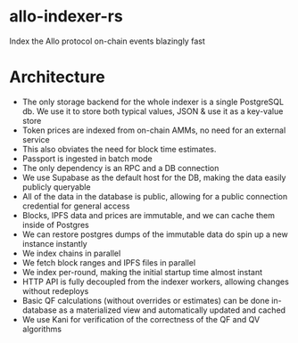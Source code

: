 # allo-indexer-rs
Index the Allo protocol on-chain events blazingly fast

# Architecture
- The only storage backend for the whole indexer is a single PostgreSQL db. We use it to store both typical values, JSON & use it as a key-value store
- Token prices are indexed from on-chain AMMs, no need for an external service
- This also obviates the need for block time estimates.
- Passport is ingested in batch mode
- The only dependency is an RPC and a DB connection
- We use Supabase as the default host for the DB, making the data easily publicly queryable
- All of the data in the database is public, allowing for a public connection credential for general access
- Blocks, IPFS data and prices are immutable, and we can cache them inside of Postgres
- We can restore postgres dumps of the immutable data do spin up a new instance instantly
- We index chains in parallel
- We fetch block ranges and IPFS files in parallel
- We index per-round, making the initial startup time almost instant
- HTTP API is fully decoupled from the indexer workers, allowing changes without redeploys
- Basic QF calculations (without overrides or estimates) can be done in-database as a materialized view and automatically updated and cached
- We use Kani for verification of the correctness of the QF and QV algorithms
